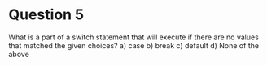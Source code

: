 # Question 5
What is a part of a switch statement that
will execute if there are no values that matched the given choices?
     a) case
     b) break
     c) default
     d) None of the above